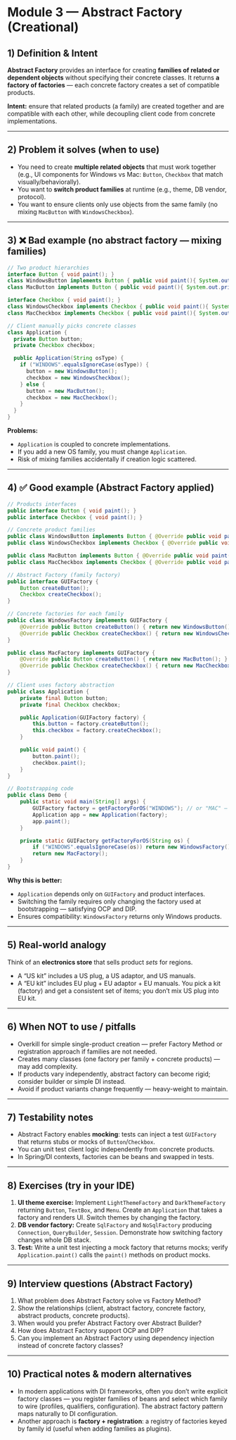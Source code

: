 # Module 3 — Abstract Factory (Creational)

## 1) Definition & Intent

**Abstract Factory** provides an interface for creating **families of related or dependent objects** without specifying their concrete classes.
It returns **a factory of factories** — each concrete factory creates a set of compatible products.

**Intent:** ensure that related products (a family) are created together and are compatible with each other, while decoupling client code from concrete implementations.

---

## 2) Problem it solves (when to use)

* You need to create **multiple related objects** that must work together (e.g., UI components for Windows vs Mac: `Button`, `Checkbox` that match visually/behaviorally).
* You want to **switch product families** at runtime (e.g., theme, DB vendor, protocol).
* You want to ensure clients only use objects from the same family (no mixing `MacButton` with `WindowsCheckbox`).

---

## 3) ❌ Bad example (no abstract factory — mixing families)

```java
// Two product hierarchies
interface Button { void paint(); }
class WindowsButton implements Button { public void paint(){ System.out.println("Windows button"); } }
class MacButton implements Button { public void paint(){ System.out.println("Mac button"); } }

interface Checkbox { void paint(); }
class WindowsCheckbox implements Checkbox { public void paint(){ System.out.println("Windows checkbox"); } }
class MacCheckbox implements Checkbox { public void paint(){ System.out.println("Mac checkbox"); } }

// Client manually picks concrete classes
class Application {
  private Button button;
  private Checkbox checkbox;

  public Application(String osType) {
    if ("WINDOWS".equalsIgnoreCase(osType)) {
      button = new WindowsButton();
      checkbox = new WindowsCheckbox();
    } else {
      button = new MacButton();
      checkbox = new MacCheckbox();
    }
  }
}
```

**Problems:**

* `Application` is coupled to concrete implementations.
* If you add a new OS family, you must change `Application`.
* Risk of mixing families accidentally if creation logic scattered.

---

## 4) ✅ Good example (Abstract Factory applied)

```java
// Products interfaces
public interface Button { void paint(); }
public interface Checkbox { void paint(); }

// Concrete product families
public class WindowsButton implements Button { @Override public void paint() { System.out.println("Windows Button"); } }
public class WindowsCheckbox implements Checkbox { @Override public void paint() { System.out.println("Windows Checkbox"); } }

public class MacButton implements Button { @Override public void paint() { System.out.println("Mac Button"); } }
public class MacCheckbox implements Checkbox { @Override public void paint() { System.out.println("Mac Checkbox"); } }

// Abstract Factory (family factory)
public interface GUIFactory {
    Button createButton();
    Checkbox createCheckbox();
}

// Concrete factories for each family
public class WindowsFactory implements GUIFactory {
    @Override public Button createButton() { return new WindowsButton(); }
    @Override public Checkbox createCheckbox() { return new WindowsCheckbox(); }
}

public class MacFactory implements GUIFactory {
    @Override public Button createButton() { return new MacButton(); }
    @Override public Checkbox createCheckbox() { return new MacCheckbox(); }
}

// Client uses factory abstraction
public class Application {
    private final Button button;
    private final Checkbox checkbox;

    public Application(GUIFactory factory) {
        this.button = factory.createButton();
        this.checkbox = factory.createCheckbox();
    }

    public void paint() {
        button.paint();
        checkbox.paint();
    }
}

// Bootstrapping code
public class Demo {
    public static void main(String[] args) {
        GUIFactory factory = getFactoryForOS("WINDOWS"); // or "MAC" — decided at startup
        Application app = new Application(factory);
        app.paint();
    }

    private static GUIFactory getFactoryForOS(String os) {
        if ("WINDOWS".equalsIgnoreCase(os)) return new WindowsFactory();
        return new MacFactory();
    }
}
```

**Why this is better:**

* `Application` depends only on `GUIFactory` and product interfaces.
* Switching the family requires only changing the factory used at bootstrapping — satisfying OCP and DIP.
* Ensures compatibility: `WindowsFactory` returns only Windows products.

---

## 5) Real-world analogy

Think of an **electronics store** that sells product *sets* for regions.

* A “US kit” includes a US plug, a US adaptor, and US manuals.
* A “EU kit” includes EU plug + EU adaptor + EU manuals.
  You pick a kit (factory) and get a consistent set of items; you don’t mix US plug into EU kit.

---

## 6) When NOT to use / pitfalls

* Overkill for simple single-product creation — prefer Factory Method or registration approach if families are not needed.
* Creates many classes (one factory per family + concrete products) — may add complexity.
* If products vary independently, abstract factory can become rigid; consider builder or simple DI instead.
* Avoid if product variants change frequently — heavy-weight to maintain.

---

## 7) Testability notes

* Abstract Factory enables **mocking**: tests can inject a test `GUIFactory` that returns stubs or mocks of `Button`/`Checkbox`.
* You can unit test client logic independently from concrete products.
* In Spring/DI contexts, factories can be beans and swapped in tests.

---

## 8) Exercises (try in your IDE)

1. **UI theme exercise:** Implement `LightThemeFactory` and `DarkThemeFactory` returning `Button`, `TextBox`, and `Menu`. Create an `Application` that takes a factory and renders UI. Switch themes by changing the factory.
2. **DB vendor factory:** Create `SqlFactory` and `NoSqlFactory` producing `Connection`, `QueryBuilder`, `Session`. Demonstrate how switching factory changes whole DB stack.
3. **Test:** Write a unit test injecting a mock factory that returns mocks; verify `Application.paint()` calls the `paint()` methods on product mocks.

---

## 9) Interview questions (Abstract Factory)

1. What problem does Abstract Factory solve vs Factory Method?
2. Show the relationships (client, abstract factory, concrete factory, abstract products, concrete products).
3. When would you prefer Abstract Factory over Abstract Builder?
4. How does Abstract Factory support OCP and DIP?
5. Can you implement an Abstract Factory using dependency injection instead of concrete factory classes?

---

## 10) Practical notes & modern alternatives

* In modern applications with DI frameworks, often you don’t write explicit factory classes — you register families of beans and select which family to wire (profiles, qualifiers, configuration). The abstract factory pattern maps naturally to DI configuration.
* Another approach is **factory + registration**: a registry of factories keyed by family id (useful when adding families as plugins).